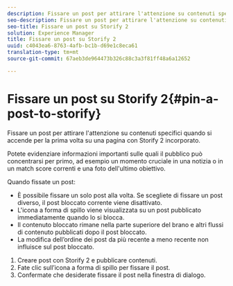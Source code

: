 ```yaml
---
description: Fissare un post per attirare l'attenzione su contenuti specifici quando si accende per la prima volta su una pagina con Storify 2 incorporato.
seo-description: Fissare un post per attirare l'attenzione su contenuti specifici quando si accende per la prima volta su una pagina con Storify 2 incorporato.
seo-title: Fissare un post su Storify 2
solution: Experience Manager
title: Fissare un post su Storify 2
uuid: c4043ea6-8763-4afb-bc1b-d69e1c8eca61
translation-type: tm+mt
source-git-commit: 67aeb3de964473b326c88c3a3f81ff48a6a12652

---
```



# Fissare un post su Storify 2{#pin-a-post-to-storify}

Fissare un post per attirare l'attenzione su contenuti specifici quando si accende per la prima volta su una pagina con Storify 2 incorporato.

Potete evidenziare informazioni importanti sulle quali il pubblico può concentrarsi per primo, ad esempio un momento cruciale in una notizia o in un match score correnti e una foto dell'ultimo obiettivo.

Quando fissate un post:

* È possibile fissare un solo post alla volta. Se scegliete di fissare un post diverso, il post bloccato corrente viene disattivato.
* L'icona a forma di spillo viene visualizzata su un post pubblicato immediatamente quando lo si blocca.
* Il contenuto bloccato rimane nella parte superiore del brano e altri flussi di contenuto pubblicati dopo il post bloccato.
* La modifica dell’ordine dei post da più recente a meno recente non influisce sul post bloccato.

1. Creare post con Storify 2 e pubblicare contenuti.
1. Fate clic sull’icona a forma di spillo per fissare il post.
1. Confermate che desiderate fissare il post nella finestra di dialogo.
